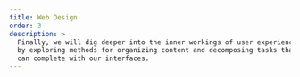 ```yaml
---
title: Web Design
order: 3
description: >
  Finally, we will dig deeper into the inner workings of user experience design
  by exploring methods for organizing content and decomposing tasks that users
  can complete with our interfaces.
---
```



